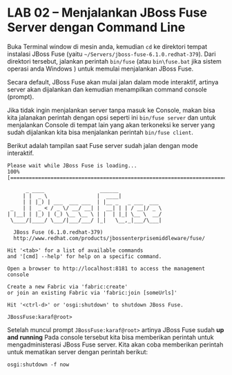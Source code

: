 # LAB 02 – Menjalankan JBoss Fuse Server dengan Command Line

Buka Terminal window di mesin anda, kemudian `cd` ke direktori tempat instalasi JBoss Fuse (yaitu `~/Servers/jboss-fuse-6.1.0.redhat-379`). Dari direktori tersebut, jalankan perintah `bin/fuse` (atau `bin\fuse.bat` jika sistem operasi anda Windows ) untuk memulai menjalankan JBoss Fuse.

Secara default, JBoss Fuse akan mulai jalan dalam mode interaktif, artinya server akan dijalankan dan kemudian menampilkan command console (prompt).

Jika tidak ingin menjalankan server tanpa masuk ke Console, makan bisa kita jalanakan perintah dengan opsi seperti ini `bin/fuse server` dan untuk menjalankan Console di tempat lain yang akan terkoneksi ke server yang sudah dijalankan kita bisa menjalankan perintah `bin/fuse client`.

Berikut adalah tampilan saat Fuse server sudah jalan dengan mode interaktif.

```
Please wait while JBoss Fuse is loading...
100% [========================================================================]

      _ ____                  ______
     | |  _ \                |  ____|
     | | |_) | ___  ___ ___  | |__ _   _ ___  ___
 _   | |  _ < / _ \/ __/ __| |  __| | | / __|/ _ \
| |__| | |_) | (_) \__ \__ \ | |  | |_| \__ \  __/
 \____/|____/ \___/|___/___/ |_|   \__,_|___/\___|

  JBoss Fuse (6.1.0.redhat-379)
  http://www.redhat.com/products/jbossenterprisemiddleware/fuse/

Hit '<tab>' for a list of available commands
and '[cmd] --help' for help on a specific command.

Open a browser to http://localhost:8181 to access the management console

Create a new Fabric via 'fabric:create'
or join an existing Fabric via 'fabric:join [someUrls]'

Hit '<ctrl-d>' or 'osgi:shutdown' to shutdown JBoss Fuse.

JBossFuse:karaf@root> 
```

Setelah muncul prompt `JBossFuse:karaf@root>` artinya JBoss Fuse sudah __up and running__
Pada console tersebut kita bisa memberikan perintah untuk mengadministerasi JBoss Fuse server. Kita akan coba memberikan perintah untuk mematikan server dengan perintah berikut:

```
osgi:shutdown -f now
```

